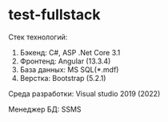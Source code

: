 # test-fullstack

Стек технологий:

1. Бэкенд: C#, ASP .Net Core 3.1
2. Фронтенд: Angular (13.3.4)
3. База данных: MS SQL(*.mdf)
4. Верстка: Bootstrap (5.2.1)

Среда разработки: Visual studio 2019 (2022)

Менеджер БД: SSMS
